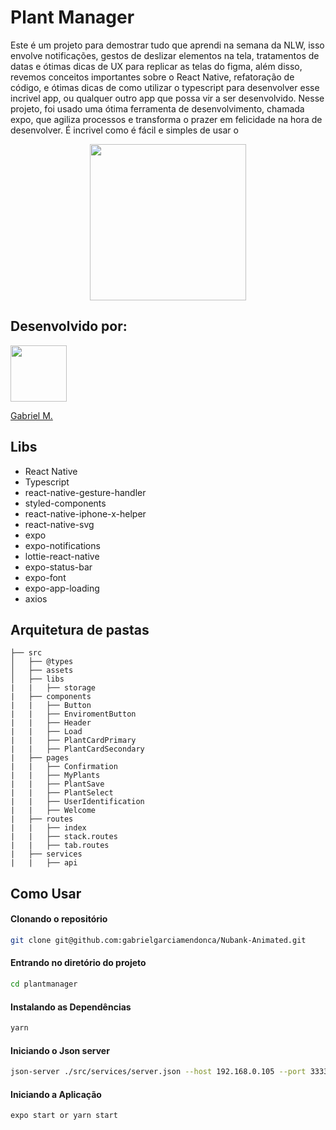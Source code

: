 
<h1>Plant Manager</h1>

<p>Este é um projeto para demostrar tudo que aprendi na semana da NLW, isso envolve notificações, gestos de deslizar elementos na tela, tratamentos de datas e ótimas dicas de UX para replicar as telas do figma, além disso, revemos conceitos importantes sobre o React Native, refatoração de código, e ótimas dicas de como utilizar o typescript para desenvolver esse incrivel app, ou qualquer outro app que possa vir a ser desenvolvido. Nesse projeto, foi usado uma ótima ferramenta de desenvolvimento, chamada expo, que agiliza processos e transforma o prazer em felicidade na hora de desenvolver. É incrivel como é fácil e simples de usar o </p>

<div align="center">
   <img src="https://github.com/gabrielgarciamendonca/PlantManager/blob/main/PlantManageExample.gif" width="250" />
</div>

## Desenvolvido por: 
 
<a href="https://cutt.ly/SlOQcBf" target="_blank"> 
<img src="https://cutt.ly/1lOlfra" width="90"/></a>

<a href="https://cutt.ly/SlOQcBf" rel="nofollow">Gabriel M.</a> 

## Libs

- React Native
- Typescript
- react-native-gesture-handler
- styled-components
- react-native-iphone-x-helper
- react-native-svg
- expo
- expo-notifications
- lottie-react-native
- expo-status-bar
- expo-font
- expo-app-loading
- axios

## Arquitetura de pastas

```
├── src
│   ├── @types
│   ├── assets
│   ├── libs
|   |   ├── storage
|   ├── components
|   |   ├── Button
|   |   ├── EnviromentButton
|   |   ├── Header
|   |   ├── Load
|   |   ├── PlantCardPrimary
|   |   ├── PlantCardSecondary
|   ├── pages
|   |   ├── Confirmation
|   |   ├── MyPlants
|   |   ├── PlantSave
|   |   ├── PlantSelect
|   |   ├── UserIdentification
|   |   ├── Welcome
|   ├── routes
|   |   ├── index
|   |   ├── stack.routes
|   |   ├── tab.routes
|   ├── services
|   |   ├── api
```

## Como Usar

#### Clonando o repositório

```bash
git clone git@github.com:gabrielgarciamendonca/Nubank-Animated.git
```

#### Entrando no diretório do projeto

```bash
cd plantmanager
```

#### Instalando as Dependências

```bash
yarn
```

#### Iniciando o Json server

```bash
json-server ./src/services/server.json --host 192.168.0.105 --port 3333 --delay 700
```

#### Iniciando a Aplicação

```bash
expo start or yarn start
```

